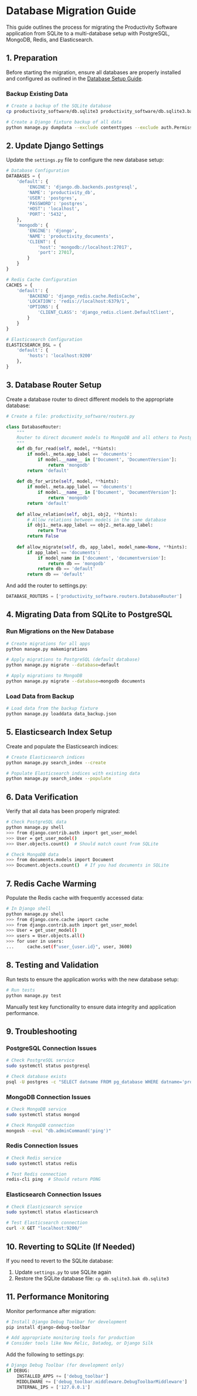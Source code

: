 # Database Migration Guide

This guide outlines the process for migrating the Productivity Software application from SQLite to a multi-database setup with PostgreSQL, MongoDB, Redis, and Elasticsearch.

## 1. Preparation

Before starting the migration, ensure all databases are properly installed and configured as outlined in the [Database Setup Guide](database_setup.md).

### Backup Existing Data

```bash
# Create a backup of the SQLite database
cp productivity_software/db.sqlite3 productivity_software/db.sqlite3.bak

# Create a Django fixture backup of all data
python manage.py dumpdata --exclude contenttypes --exclude auth.Permission > data_backup.json
```

## 2. Update Django Settings

Update the `settings.py` file to configure the new database setup:

```python
# Database Configuration
DATABASES = {
    'default': {
        'ENGINE': 'django.db.backends.postgresql',
        'NAME': 'productivity_db',
        'USER': 'postgres',
        'PASSWORD': 'postgres',
        'HOST': 'localhost',
        'PORT': '5432',
    },
    'mongodb': {
        'ENGINE': 'djongo',
        'NAME': 'productivity_documents',
        'CLIENT': {
            'host': 'mongodb://localhost:27017',
            'port': 27017,
        }
    }
}

# Redis Cache Configuration
CACHES = {
    'default': {
        'BACKEND': 'django_redis.cache.RedisCache',
        'LOCATION': 'redis://localhost:6379/1',
        'OPTIONS': {
            'CLIENT_CLASS': 'django_redis.client.DefaultClient',
        }
    }
}

# Elasticsearch Configuration
ELASTICSEARCH_DSL = {
    'default': {
        'hosts': 'localhost:9200'
    },
}
```

## 3. Database Router Setup

Create a database router to direct different models to the appropriate database:

```python
# Create a file: productivity_software/routers.py

class DatabaseRouter:
    """
    Router to direct document models to MongoDB and all others to PostgreSQL.
    """
    def db_for_read(self, model, **hints):
        if model._meta.app_label == 'documents':
            if model.__name__ in ['Document', 'DocumentVersion']:
                return 'mongodb'
        return 'default'
    
    def db_for_write(self, model, **hints):
        if model._meta.app_label == 'documents':
            if model.__name__ in ['Document', 'DocumentVersion']:
                return 'mongodb'
        return 'default'
    
    def allow_relation(self, obj1, obj2, **hints):
        # Allow relations between models in the same database
        if obj1._meta.app_label == obj2._meta.app_label:
            return True
        return False
    
    def allow_migrate(self, db, app_label, model_name=None, **hints):
        if app_label == 'documents':
            if model_name in ['document', 'documentversion']:
                return db == 'mongodb'
            return db == 'default'
        return db == 'default'
```

And add the router to settings.py:

```python
DATABASE_ROUTERS = ['productivity_software.routers.DatabaseRouter']
```

## 4. Migrating Data from SQLite to PostgreSQL

### Run Migrations on the New Database

```bash
# Create migrations for all apps
python manage.py makemigrations

# Apply migrations to PostgreSQL (default database)
python manage.py migrate --database=default

# Apply migrations to MongoDB 
python manage.py migrate --database=mongodb documents
```

### Load Data from Backup

```bash
# Load data from the backup fixture
python manage.py loaddata data_backup.json
```

## 5. Elasticsearch Index Setup

Create and populate the Elasticsearch indices:

```bash
# Create Elasticsearch indices
python manage.py search_index --create

# Populate Elasticsearch indices with existing data
python manage.py search_index --populate
```

## 6. Data Verification

Verify that all data has been properly migrated:

```bash
# Check PostgreSQL data
python manage.py shell
>>> from django.contrib.auth import get_user_model
>>> User = get_user_model()
>>> User.objects.count()  # Should match count from SQLite

# Check MongoDB data
>>> from documents.models import Document
>>> Document.objects.count()  # If you had documents in SQLite
```

## 7. Redis Cache Warming

Populate the Redis cache with frequently accessed data:

```bash
# In Django shell
python manage.py shell
>>> from django.core.cache import cache
>>> from django.contrib.auth import get_user_model
>>> User = get_user_model()
>>> users = User.objects.all()
>>> for user in users:
...     cache.set(f"user_{user.id}", user, 3600)
```

## 8. Testing and Validation

Run tests to ensure the application works with the new database setup:

```bash
# Run tests
python manage.py test
```

Manually test key functionality to ensure data integrity and application performance.

## 9. Troubleshooting

### PostgreSQL Connection Issues

```bash
# Check PostgreSQL service
sudo systemctl status postgresql

# Check database exists
psql -U postgres -c "SELECT datname FROM pg_database WHERE datname='productivity_db';"
```

### MongoDB Connection Issues

```bash
# Check MongoDB service
sudo systemctl status mongod

# Check MongoDB connection
mongosh --eval "db.adminCommand('ping')"
```

### Redis Connection Issues

```bash
# Check Redis service
sudo systemctl status redis

# Test Redis connection
redis-cli ping  # Should return PONG
```

### Elasticsearch Connection Issues

```bash
# Check Elasticsearch service
sudo systemctl status elasticsearch

# Test Elasticsearch connection
curl -X GET "localhost:9200/"
```

## 10. Reverting to SQLite (If Needed)

If you need to revert to the SQLite database:

1. Update `settings.py` to use SQLite again
2. Restore the SQLite database file: `cp db.sqlite3.bak db.sqlite3`

## 11. Performance Monitoring

Monitor performance after migration:

```bash
# Install Django Debug Toolbar for development
pip install django-debug-toolbar

# Add appropriate monitoring tools for production
# Consider tools like New Relic, Datadog, or Django Silk
```

Add the following to settings.py:

```python
# Django Debug Toolbar (for development only)
if DEBUG:
    INSTALLED_APPS += ['debug_toolbar']
    MIDDLEWARE += ['debug_toolbar.middleware.DebugToolbarMiddleware']
    INTERNAL_IPS = ['127.0.0.1']
``` 